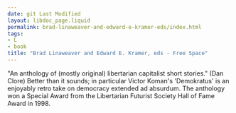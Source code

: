 ```yaml
---
date: git Last Modified
layout: libdoc_page.liquid
permalink: brad-linaweaver-and-edward-e-kramer-eds/index.html
tags:
- L
- book
title: "Brad Linaweaver and Edward E. Kramer, eds - Free Space"
---
```


"An anthology of (mostly original) libertarian capitalist short stories." (Dan Clore) Better than it sounds; in particular Victor Koman's  'Demokratus' is an  enjoyably retro take on democracy extended ad absurdum. The anthology won a  Special Award from the Libertarian Futurist Society Hall of Fame Award in 1998.